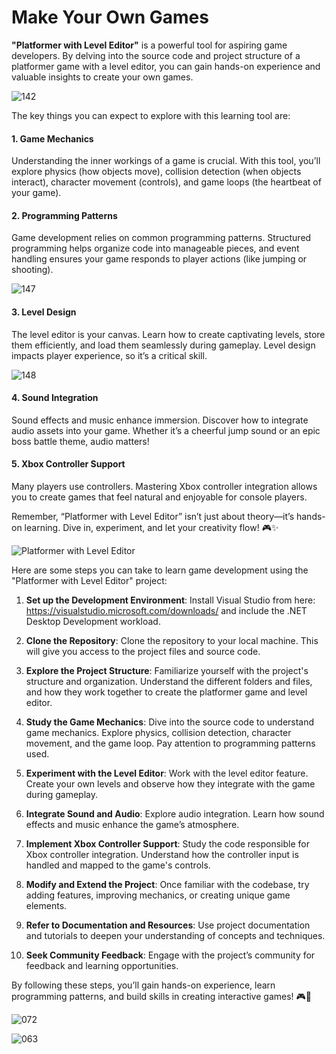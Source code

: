 # Make Your Own Games



**"Platformer with Level Editor"** is a powerful tool for aspiring game developers. By delving into the source code and project structure of a platformer game with a level editor, you can gain hands-on experience and valuable insights to create your own games.

![142](https://github.com/JoeLumbley/Platformer-with-Level-Editor/assets/77564255/42745952-f5b1-4c03-ac29-c8aec178c5cb)



The key things you can expect to explore with this learning tool are:

#### 1. Game Mechanics
Understanding the inner workings of a game is crucial. With this tool, you’ll explore physics (how objects move), collision detection (when objects interact), character movement (controls), and game loops (the heartbeat of your game).

#### 2. Programming Patterns
Game development relies on common programming patterns. Structured programming helps organize code into manageable pieces, and event handling ensures your game responds to player actions (like jumping or shooting).

![147](https://github.com/JoeLumbley/Platformer-with-Level-Editor/assets/77564255/413d8e76-00c3-4ab4-9d1b-0c0ef09c5910)



#### 3. Level Design
The level editor is your canvas. Learn how to create captivating levels, store them efficiently, and load them seamlessly during gameplay. Level design impacts player experience, so it’s a critical skill.

![148](https://github.com/JoeLumbley/Platformer-with-Level-Editor/assets/77564255/fa8d1d5a-ff98-4c92-b4e5-83c68f1e64bc)





#### 4. Sound Integration
Sound effects and music enhance immersion. Discover how to integrate audio assets into your game.
Whether it’s a cheerful jump sound or an epic boss battle theme, audio matters!

#### 5. Xbox Controller Support
Many players use controllers. Mastering Xbox controller integration allows you to create games that feel natural and enjoyable for console players.


Remember, “Platformer with Level Editor” isn’t just about theory—it’s hands-on learning. Dive in, experiment, and let your creativity flow! 🎮✨







![Platformer with Level Editor](https://github.com/JoeLumbley/Platformer-with-Level-Editor/assets/77564255/9c8fc9e2-5e4f-4f1f-a544-8b5b3a6ad385)







Here are some steps you can take to learn game development using the "Platformer with Level Editor" project:


1. **Set up the Development Environment**: Install Visual Studio from here: https://visualstudio.microsoft.com/downloads/ and include the .NET Desktop Development workload.

2. **Clone the Repository**: Clone the repository to your local machine. This will give you access to the project files and source code.

3. **Explore the Project Structure**: Familiarize yourself with the project's structure and organization. Understand the different folders and files, and how they work together to create the platformer game and level editor.

4. **Study the Game Mechanics**: Dive into the source code to understand game mechanics. Explore physics, collision detection, character movement, and the game loop. Pay attention to programming patterns used.

5. **Experiment with the Level Editor**: Work with the level editor feature. Create your own levels and observe how they integrate with the game during gameplay.

6. **Integrate Sound and Audio**: Explore audio integration. Learn how sound effects and music enhance the game’s atmosphere.

7. **Implement Xbox Controller Support**: Study the code responsible for Xbox controller integration. Understand how the controller input is handled and mapped to the game's controls.

8. **Modify and Extend the Project**: Once familiar with the codebase, try adding features, improving mechanics, or creating unique game elements.

9. **Refer to Documentation and Resources**: Use project documentation and tutorials to deepen your understanding of concepts and techniques.

10. **Seek Community Feedback**: Engage with the project’s community for feedback and learning opportunities.

By following these steps, you’ll gain hands-on experience, learn programming patterns, and build skills in creating interactive games! 🎮🚀


![072](https://github.com/JoeLumbley/Platformer-with-Level-Editor/assets/77564255/c4ae4c4c-7641-4a9f-96d5-c19805fdcc01)






![063](https://github.com/JoeLumbley/Platformer-with-Level-Editor/assets/77564255/c55ed39f-9a4e-43d6-84a0-f5c364f224d9)



































